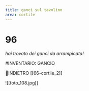 ```yaml
---
title: ganci sul tavolino
area: cortile
---
```

# 96
_hai trovato dei ganci da arrampicata!_

#INVENTARIO: GANCIO

👣INDIETRO [[66-cortile_2]]

![[foto_108.jpg]]
